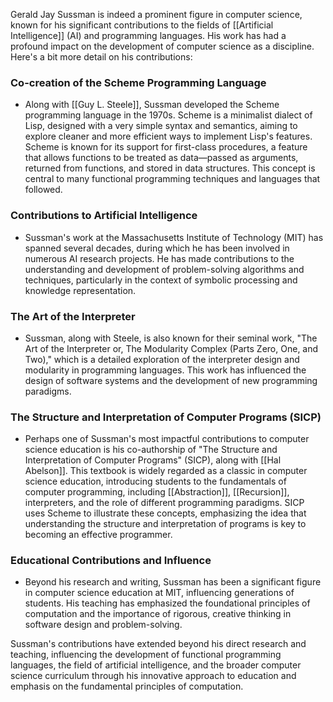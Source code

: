 Gerald Jay Sussman is indeed a prominent figure in computer science, known for his significant contributions to the fields of [[Artificial Intelligence]] (AI) and programming languages. His work has had a profound impact on the development of computer science as a discipline. Here's a bit more detail on his contributions:

### Co-creation of the Scheme Programming Language
- Along with [[Guy L. Steele]], Sussman developed the Scheme programming language in the 1970s. Scheme is a minimalist dialect of Lisp, designed with a very simple syntax and semantics, aiming to explore cleaner and more efficient ways to implement Lisp's features. Scheme is known for its support for first-class procedures, a feature that allows functions to be treated as data—passed as arguments, returned from functions, and stored in data structures. This concept is central to many functional programming techniques and languages that followed.

### Contributions to Artificial Intelligence
- Sussman's work at the Massachusetts Institute of Technology (MIT) has spanned several decades, during which he has been involved in numerous AI research projects. He has made contributions to the understanding and development of problem-solving algorithms and techniques, particularly in the context of symbolic processing and knowledge representation.

### The Art of the Interpreter
- Sussman, along with Steele, is also known for their seminal work, "The Art of the Interpreter or, The Modularity Complex (Parts Zero, One, and Two)," which is a detailed exploration of the interpreter design and modularity in programming languages. This work has influenced the design of software systems and the development of new programming paradigms.

### The Structure and Interpretation of Computer Programs (SICP)
- Perhaps one of Sussman's most impactful contributions to computer science education is his co-authorship of "The Structure and Interpretation of Computer Programs" (SICP), along with [[Hal Abelson]]. This textbook is widely regarded as a classic in computer science education, introducing students to the fundamentals of computer programming, including [[Abstraction]], [[Recursion]], interpreters, and the role of different programming paradigms. SICP uses Scheme to illustrate these concepts, emphasizing the idea that understanding the structure and interpretation of programs is key to becoming an effective programmer.

### Educational Contributions and Influence
- Beyond his research and writing, Sussman has been a significant figure in computer science education at MIT, influencing generations of students. His teaching has emphasized the foundational principles of computation and the importance of rigorous, creative thinking in software design and problem-solving.

Sussman's contributions have extended beyond his direct research and teaching, influencing the development of functional programming languages, the field of artificial intelligence, and the broader computer science curriculum through his innovative approach to education and emphasis on the fundamental principles of computation.